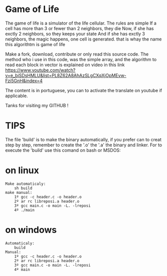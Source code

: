 # Game of Life

The game of life is a simulator of the life cellular.
The rules are simple
If a cell has more than 3 or fewer than 2 neighbors, they die
Now, if she has exctly 2 neighbors, so they keeps your state
And if she has exctly 3 neighbors, the magic happens, one cell is
generated. that is whay the name this algorithtm is game of life

Make a fork, download, contribute or only read this source code.
The method who i use in this code, was the simple array, and the algorithm
to read each block in vector is explained on video in this link
https://www.youtube.com/watch?v=e_biSDsHMLU&list=PL8Z62A8AhAzSLgCXqXjOpMEvw-Fzi5GnH&index=4

The content is in portuguese, you can to activate the translate on
youtube if applicable.

Tanks for visiting my GITHUB !


# TIPS
The file 'build' is to make the binary automatically, if you prefer can to creat step by step, remember to create the '.o' the '.a' the binary and linker. For to execute the 'build' use this comand on bash or MSDOS:

# on linux

	Make automaticaly:
	    sh build
	make manual:
	    1º gcc -c header.c -o header.o
	    2º ar rc libreposi.a header.o
	    3º gcc main.c -o main -L. -lreposi
	    4º ./main

# on windows

	Automaticaly:
	    build
	Manual:
	    1º gcc -c header.c -o header.o
	    2º ar rc libreposi.a header.o
	    3º gcc main.c -o main -L. -lreposi
	    4º main
